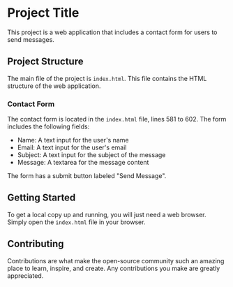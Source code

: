 # Project Title

This project is a web application that includes a contact form for users to send messages.

## Project Structure

The main file of the project is `index.html`. This file contains the HTML structure of the web application.

### Contact Form

The contact form is located in the `index.html` file, lines 581 to 602. The form includes the following fields:

- Name: A text input for the user's name
- Email: A text input for the user's email
- Subject: A text input for the subject of the message
- Message: A textarea for the message content

The form has a submit button labeled "Send Message".

## Getting Started

To get a local copy up and running, you will just need a web browser. Simply open the `index.html` file in your browser.

## Contributing

Contributions are what make the open-source community such an amazing place to learn, inspire, and create. Any contributions you make are greatly appreciated.
